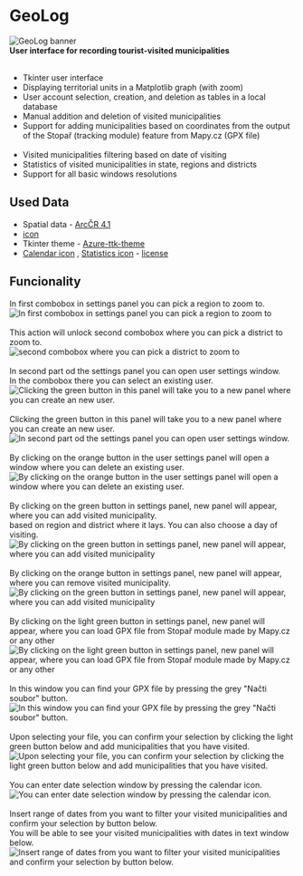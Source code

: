 # GeoLog
<img src="readme_files/baner.png" alt="GeoLog banner"/> <br>
**User interface for recording tourist-visited municipalities** <br>
<br>
- Tkinter user interface <br>
- Displaying territorial units in a Matplotlib graph (with zoom) <br>
- User account selection, creation, and deletion as tables in a local database <br>
- Manual addition and deletion of visited municipalities <br>
- Support for adding municipalities based on coordinates from the output of the Stopař (tracking module) feature from Mapy.cz (GPX file) <br> <br>
- Visited municipalities filtering based on date of visiting <br>
- Statistics of visited municipalities in state, regions and districts <br>
- Support for all basic windows resolutions <br>

## Used Data  <br>
- Spatial data - [ArcČR 4.1](https://www.arcdata.cz/cs-cz/produkty/data/arccr)
- [icon](https://icon-icons.com/icon/nearby-map-location-address/88844)
- Tkinter theme - [Azure-ttk-theme](https://github.com/rdbende/Azure-ttk-theme/)
- [Calendar icon](https://www.iconfinder.com/icons/8664796/calendar_days_icon) , [Statistics icon](https://www.iconfinder.com/icons/2849805/pie_chart_stats_multimedia_statistics_icon) -  [license]( https://creativecommons.org/licenses/by/4.0/)
## Funcionality  <br>
In first combobox in settings panel you can pick a region to zoom to. <br>
![In first combobox in settings panel you can pick a region to zoom to](readme_files/1.png)  <br> <br>
This action will unlock second combobox where you can pick a district to zoom to.   <br>
![second combobox where you can pick a district to zoom to](readme_files/2.png)  <br><br>
In second part od the settings panel you can open user settings window.  <br>
In the combobox there you can select an existing user. <br>
![Clicking the green button in this panel will take you to a new panel where you can create an new user.](readme_files/3.png) <br><br>
Clicking the green button in this panel will take you to a new panel where you can create an new user. <br>
![In second part od the settings panel you can open user settings window.](readme_files/4.png)<br><br>
By clicking on the orange button in the user settings panel will open a window where you can delete an existing user. <br>
![By clicking on the orange button in the user settings panel will open a window where you can delete an existing user.](readme_files/5.png)<br><br>
By clicking on the green button in settings panel, new panel will appear, where you can add visited municipality. <br>
based on region and district where it lays. You can also choose a day of visiting. <br>
![By clicking on the green button in settings panel, new panel will appear, where you can add visited municipality](readme_files/6.png) <br><br>
By clicking on the orange button in settings panel, new panel will appear, where you can remove visited municipality. <br>
![By clicking on the green button in settings panel, new panel will appear, where you can add visited municipality](readme_files/7.png) <br><br>
By clicking on the light green button in settings panel, new panel will appear, where you can load GPX file from Stopař module made by Mapy.cz or any other <br>
![By clicking on the light green button in settings panel, new panel will appear, where you can load GPX file from Stopař module made by Mapy.cz or any other](readme_files/8.png) <br><br>
In this window you can find your GPX file by pressing the grey "Načti soubor" button. <br>
![In this window you can find your GPX file by pressing the grey "Načti soubor" button.](readme_files/9.png) <br><br>
Upon selecting your file, you can confirm your selection by clicking the light green button below and add municipalities that you have visited. <br>
![Upon selecting your file, you can confirm your selection by clicking the light green button below and add municipalities that you have visited.](readme_files/10.png) <br><br>
You can enter date selection window by pressing the calendar icon.<br>
![You can enter date selection window by pressing the calendar icon.](readme_files/11.png) <br><br>
Insert range of dates from you want to filter your visited municipalities and confirm your selection by button below.<br>
You will be able to see your visited municipalities with dates in text window below.<br>
![Insert range of dates from you want to filter your visited municipalities and confirm your selection by button below.](readme_files/12.png)
